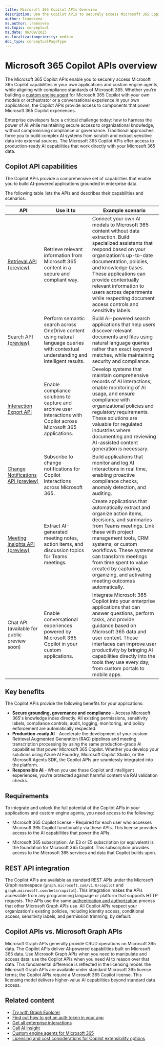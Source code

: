 ```yaml
---
title: Microsoft 365 Copilot APIs Overview
description: Use the Copilot APIs to securely access Microsoft 365 Copilot capabilities in your own applications and custom engine agents, while aligning with the compliance standards built in to Microsoft 365.
author: lramosvea
ms.author: lramosvea
ms.topic: conceptual
ms.date: 06/09/2025
ms.localizationpriority: medium
doc_type: conceptualPageType
---
```


# Microsoft 365 Copilot APIs overview

The Microsoft 365 Copilot APIs enable you to securely access Microsoft 365 Copilot capabilities in your own applications and custom engine agents, while aligning with compliance standards of Microsoft 365. Whether you're building a [custom engine agent](overview-custom-engine-agent.md) for Microsoft 365 Copilot with your own models or orchestrator or a conversational experience in your own applications, the Copilot APIs provide access to components that power Microsoft 365 Copilot experiences.

Enterprise developers face a critical challenge today: how to harness the power of AI while maintaining secure access to organizational knowledge, without compromising compliance or governance. Traditional approaches force you to build complex AI systems from scratch and extract sensitive data into external sources. The Microsoft 365 Copilot APIs offer access to production-ready AI capabilities that work directly with your Microsoft 365 data.

## Copilot API capabilities

The Copilot APIs provide a comprehensive set of capabilities that enable you to build AI-powered applications grounded in enterprise data.

The following table lists the APIs and describes their capabilities and scenarios.

| API | Use it to   | Example scenario |
| --- | ----------- | ---------------- |
| [Retrieval API (preview)](api/ai-services/retrieval/overview.md) | Retrieve relevant information from Microsoft 365 content in a secure and compliant way. | Connect your own AI models to Microsoft 365 content without data extraction. Build specialized assistants that respond based on your organization's up-to-date documentation, policies, and knowledge bases. These applications can provide contextually relevant information to users across departments while respecting document access controls and sensitivity labels. |
| [Search API (preview)](api/ai-services/search/overview.md) | Perform semantic search across OneDrive content using natural language queries with contextual understanding and intelligent results. | Build AI-powered search applications that help users discover relevant documents and files using natural language queries rather than exact keyword matches, while maintaining security and compliance. |
| [Interaction Export API](/microsoftteams/export-teams-content#microsoft-365-copilot-interactions--microsoft-365-chat-preview) | Enable compliance solutions to capture and archive user interactions with Copilot across Microsoft 365 applications. | Develop systems that maintain comprehensive records of AI interactions, enable monitoring of AI usage, and ensure compliance with organizational policies and regulatory requirements. These solutions are valuable for regulated industries where documenting and reviewing AI-assisted content generation is necessary. |
| [Change Notifications API (preview)](api/ai-services/change-notifications/aiinteraction-changenotifications.md) | Subscribe to change notifications for Copilot interactions across Microsoft 365. | Build applications that monitor and log AI interactions in real time, enabling proactive compliance checks, anomaly detection, and auditing. |
| [Meeting Insights API (preview)](/microsoftteams/platform/graph-api/meeting-transcripts/meeting-insights) | Extract AI-generated meeting notes, action items, and discussion topics for Teams meetings. | Create applications that automatically extract and organize action items, decisions, and summaries from Teams meetings. Link these with project management tools, CRM systems, or custom workflows. These systems can transform meetings from time spent to value created by capturing, organizing, and activating meeting outcomes automatically. |
| Chat API (available for public preview soon) | Enable conversational experiences powered by Microsoft 365 Copilot in your custom applications. | Integrate Microsoft 365 Copilot into your enterprise applications that can answer questions, perform tasks, and provide guidance based on Microsoft 365 data and user context. These interfaces can improve user productivity by bringing AI capabilities directly into the tools they use every day, from custom portals to mobile apps. |

## Key benefits

The Copilot APIs provide the following benefits for your applications:

- **Secure grounding, governance and compliance** - Access Microsoft 365's knowledge index directly. All existing permissions, sensitivity labels, compliance controls, audit, logging, monitoring, and policy enforcement are automatically respected.
- **Production-ready AI** - Accelerate the development of your custom Retrieval Augmented Generation (RAG) pipelines and meeting transcription processing by using the same production-grade AI capabilities that power Microsoft 365 Copilot. Whether you develop your solutions using Azure AI Foundry, Microsoft Copilot Studio, or the Microsoft Agents SDK, the Copilot APIs are seamlessly integrated into the platform.
- **Responsible AI** - When you use these Copilot and intelligent experiences, you're protected against harmful content via RAI validation checks.

## Requirements

To integrate and unlock the full potential of the Copilot APIs in your applications and custom engine agents, you need access to the following:

- Microsoft 365 Copilot license - Required for each user who accesses Microsoft 365 Copilot functionality via these APIs. This license provides access to the AI capabilities that power the APIs.

- Microsoft 365 subscription: An E3 or E5 subscription (or equivalent) is the foundation for Microsoft 365 Copilot. This subscription provides access to the Microsoft 365 services and data that Copilot builds upon.

## REST API integration

The Copilot APIs are available as standard REST APIs under the Microsoft Graph namespace (`graph.microsoft.com/v1.0/copilot` and `graph.microsoft.com/beta/copilot`). This integration makes the APIs accessible from any programming language or platform that supports HTTP requests. The APIs use the same [authentication and authorization](/graph/auth/) process that other Microsoft Graph APIs use. All Copilot APIs respect your organization's existing policies, including identity access, conditional access, sensitivity labels, and permission trimming, by default.

## Copilot APIs vs. Microsoft Graph APIs

Microsoft Graph APIs generally provide CRUD operations on Microsoft 365 data. The Copilot APIs deliver AI-powered capabilities built on Microsoft 365 data. Use Microsoft Graph APIs when you need to manipulate and access data; use the Copilot APIs when you need AI to reason over that data. This fundamental difference is reflected in the licensing model: the Microsoft Graph APIs are available under standard Microsoft 365 license terms; the Copilot APIs require a Microsoft 365 Copilot license. This licensing model delivers higher-value AI capabilities beyond standard data access.

## Related content

- [Try with Graph Explorer](https://developer.microsoft.com/graph/graph-explorer)
- [Find out how to get an auth token in your app](/graph/auth/auth-concepts)
- [Get all enterprise interactions](api/ai-services/interaction-export/aiinteractionhistory-getallenterpriseinteractions.md)
- [Call AI insight](api/ai-services/meeting-insights/resources/callaiinsight.md)
- [Custom engine agents for Microsoft 365](overview-custom-engine-agent.md)
- [Licensing and cost considerations for Copilot extensibility options](cost-considerations.md)
